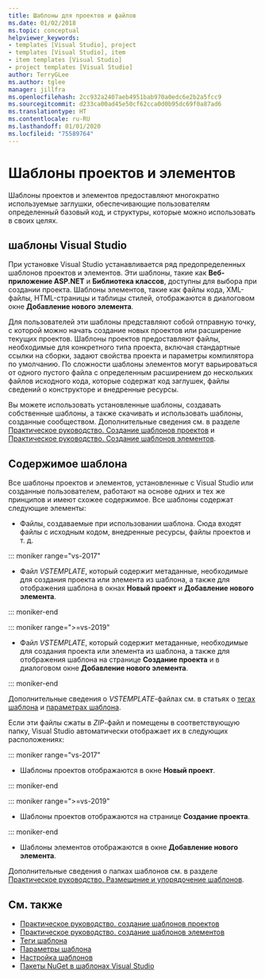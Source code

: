```yaml
---
title: Шаблоны для проектов и файлов
ms.date: 01/02/2018
ms.topic: conceptual
helpviewer_keywords:
- templates [Visual Studio], project
- templates [Visual Studio], item
- item templates [Visual Studio]
- project templates [Visual Studio]
author: TerryGLee
ms.author: tglee
manager: jillfra
ms.openlocfilehash: 2cc932a2407aeb4951bab970a0edc6e2b2a5fcc9
ms.sourcegitcommit: d233ca00ad45e50cf62cca0d0b95dc69f0a87ad6
ms.translationtype: HT
ms.contentlocale: ru-RU
ms.lasthandoff: 01/01/2020
ms.locfileid: "75589764"
---
```

# <a name="project-and-item-templates"></a>Шаблоны проектов и элементов

Шаблоны проектов и элементов предоставляют многократно используемые заглушки, обеспечивающие пользователям определенный базовый код, и структуры, которые можно использовать в своих целях.

## <a name="visual-studio-templates"></a>шаблоны Visual Studio

При установке Visual Studio устанавливается ряд предопределенных шаблонов проектов и элементов. Эти шаблоны, такие как **Веб-приложение ASP.NET** и **Библиотека классов**, доступны для выбора при создании проекта. Шаблоны элементов, такие как файлы кода, XML-файлы, HTML-страницы и таблицы стилей, отображаются в диалоговом окне **Добавление нового элемента**.

Для пользователей эти шаблоны представляют собой отправную точку, с которой можно начать создание новых проектов или расширение текущих проектов. Шаблоны проектов предоставляют файлы, необходимые для конкретного типа проекта, включая стандартные ссылки на сборки, задают свойства проекта и параметры компилятора по умолчанию. По сложности шаблоны элементов могут варьироваться от одного пустого файла с определенным расширением до нескольких файлов исходного кода, которые содержат код заглушек, файлы сведений о конструкторе и внедренные ресурсы.

Вы можете использовать установленные шаблоны, создавать собственные шаблоны, а также скачивать и использовать шаблоны, созданные сообществом. Дополнительные сведения см. в разделе [Практическое руководство. Создание шаблонов проектов](../ide/how-to-create-project-templates.md) и [Практическое руководство. Создание шаблонов элементов](../ide/how-to-create-item-templates.md).

## <a name="contents-of-a-template"></a>Содержимое шаблона

Все шаблоны проектов и элементов, установленные с Visual Studio или созданные пользователем, работают на основе одних и тех же принципов и имеют схожее содержимое. Все шаблоны содержат следующие элементы:

- Файлы, создаваемые при использовании шаблона. Сюда входят файлы с исходным кодом, внедренные ресурсы, файлы проектов и т. д.

::: moniker range="vs-2017"

- Файл *VSTEMPLATE*, который содержит метаданные, необходимые для создания проекта или элемента из шаблона, а также для отображения шаблона в окнах **Новый проект** и **Добавление нового элемента**.

::: moniker-end

::: moniker range=">=vs-2019"

- Файл *VSTEMPLATE*, который содержит метаданные, необходимые для создания проекта или элемента из шаблона, а также для отображения шаблона на странице **Создание проекта** и в диалоговом окне **Добавление нового элемента**.

::: moniker-end

   Дополнительные сведения о *VSTEMPLATE*-файлах см. в статьях о [тегах шаблона](template-tags.md) и [параметрах шаблона](../ide/template-parameters.md).

Если эти файлы сжаты в *ZIP*-файл и помещены в соответствующую папку, Visual Studio автоматически отображает их в следующих расположениях:

::: moniker range="vs-2017"

- Шаблоны проектов отображаются в окне **Новый проект**.

::: moniker-end

::: moniker range=">=vs-2019"

- Шаблоны проектов отображаются на странице **Создание проекта**.

::: moniker-end

- Шаблоны элементов отображаются в окне **Добавление нового элемента**.

Дополнительные сведения о папках шаблонов см. в разделе [Практическое руководство. Размещение и упорядочение шаблонов](../ide/how-to-locate-and-organize-project-and-item-templates.md).

## <a name="see-also"></a>См. также

- [Практическое руководство. создание шаблонов проектов](../ide/how-to-create-project-templates.md)
- [Практическое руководство. создание шаблонов элементов](../ide/how-to-create-item-templates.md)
- [Теги шаблона](template-tags.md)
- [Параметры шаблона](../ide/template-parameters.md)
- [Настройка шаблонов](../ide/customizing-project-and-item-templates.md)
- [Пакеты NuGet в шаблонах Visual Studio](/nuget/visual-studio-extensibility/visual-studio-templates)

